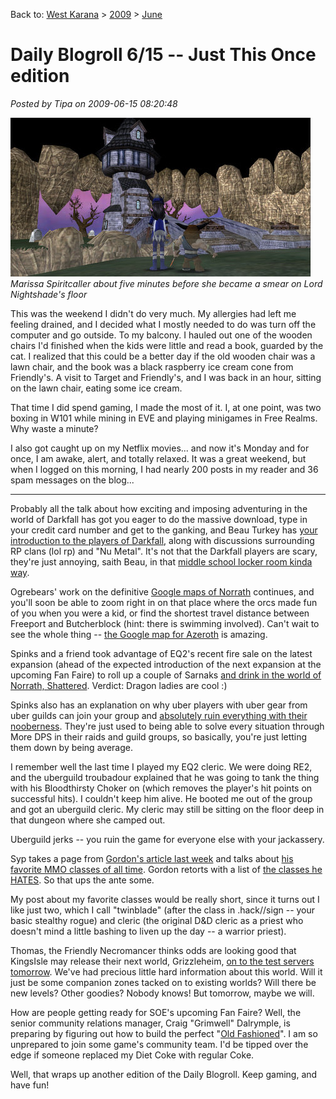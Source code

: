 Back to: [West Karana](/posts/westkarana.md) > [2009](/posts/2009/westkarana.md) > [June](./westkarana.md)
# Daily Blogroll 6/15 -- Just This Once edition

*Posted by Tipa on 2009-06-15 08:20:48*

![Marissa Spiritcaller about five minutes before she became a smear on Lord Nightshade's floor](../../../uploads/2009/06/WizardGraphicalClient-2009-06-15-07-54-00-91.jpg "Marissa Spiritcaller about five minutes before she became a smear on Lord Nightshade's floor")  
*Marissa Spiritcaller about five minutes before she became a smear on Lord Nightshade's floor*

This was the weekend I didn't do very much. My allergies had left me feeling drained, and I decided what I mostly needed to do was turn off the computer and go outside. To my balcony. I hauled out one of the wooden chairs I'd finished when the kids were little and read a book, guarded by the cat. I realized that this could be a better day if the old wooden chair was a lawn chair, and the book was a black raspberry ice cream cone from Friendly's. A visit to Target and Friendly's, and I was back in an hour, sitting on the lawn chair, eating some ice cream.

That time I did spend gaming, I made the most of it. I, at one point, was two boxing in W101 while mining in EVE and playing minigames in Free Realms. Why waste a minute?

I also got caught up on my Netflix movies... and now it's Monday and for once, I am awake, alert, and totally relaxed. It was a great weekend, but when I logged on this morning, I had nearly 200 posts in my reader and 36 spam messages on the blog...

---

Probably all the talk about how exciting and imposing adventuring in the world of Darkfall has got you eager to do the massive download, type in your credit card number and get to the ganking, and Beau Turkey has [your introduction to the players of Darkfall](http://epicdolls.com/beauturkey/?p=1586), along with discussions surrounding RP clans (lol rp) and "Nu Metal". It's not that the Darkfall players are scary, they're just annoying, saith Beau, in that [middle school locker room kinda way](http://epicdolls.com/beauturkey/?p=1611).

Ogrebears' work on the definitive [Google maps of Norrath](http://ogrebear.com/?p=1068) continues, and you'll soon be able to zoom right in on that place where the orcs made fun of you when you were a kid, or find the shortest travel distance between Freeport and Butcherblock (hint: there is swimming involved). Can't wait to see the whole thing -- [the Google map for Azeroth](http://mapwow.com/) is amazing. 

Spinks and a friend took advantage of EQ2's recent fire sale on the latest expansion (ahead of the expected introduction of the next expansion at the upcoming Fan Faire) to roll up a couple of Sarnaks [and drink in the world of Norrath, Shattered](http://spinksville.wordpress.com/2009/06/14/venturing-into-everquest-2/). Verdict: Dragon ladies are cool :)

Spinks also has an explanation on why uber players with uber gear from uber guilds can join your group and [absolutely ruin everything with their nooberness](http://spinksville.wordpress.com/2009/06/15/when-good-players-arent/). They're just used to being able to solve every situation through More DPS in their raids and guild groups, so basically, you're just letting them down by being average.

I remember well the last time I played my EQ2 cleric. We were doing RE2, and the uberguild troubadour explained that he was going to tank the thing with his Bloodthirsty Choker on (which removes the player's hit points on successful hits). I couldn't keep him alive. He booted me out of the group and got an uberguild cleric. My cleric may still be sitting on the floor deep in that dungeon where she camped out.

Uberguild jerks -- you ruin the game for everyone else with your jackassery.

Syp takes a page from [Gordon's article last week](http://blog.weflyspitfires.com/2009/06/08/mmo-classes-that-i-love/) and talks about [his favorite MMO classes of all time](http://biobreak.wordpress.com/2009/06/14/favorite-classes-of-all-time/). Gordon retorts with a list of [the classes he HATES](http://blog.weflyspitfires.com/2009/06/14/mmo-classes-that-i-hate/). So that ups the ante some.

My post about my favorite classes would be really short, since it turns out I like just two, which I call "twinblade" (after the class in .hack//sign -- your basic stealthy rogue) and cleric (the original D&D cleric as a priest who doesn't mind a little bashing to liven up the day -- a warrior priest).

Thomas, the Friendly Necromancer thinks odds are looking good that KingsIsle may release their next world, Grizzleheim, [on to the test servers tomorrow](http://thefriendlynecromancer.blogspot.com/2009/06/will-grizzleheim-be-released-on-test.html). We've had precious little hard information about this world. Will it just be some companion zones tacked on to existing worlds? Will there be new levels? Other goodies? Nobody knows! But tomorrow, maybe we will.

How are people getting ready for SOE's upcoming Fan Faire? Well, the senior community relations manager, Craig "Grimwell" Dalrymple, is preparing by figuring out how to build the perfect "[Old Fashioned](http://www.grimwell.com/?p=432)". I am so unprepared to join some game's community team. I'd be tipped over the edge if someone replaced my Diet Coke with regular Coke.

Well, that wraps up another edition of the Daily Blogroll. Keep gaming, and have fun!

